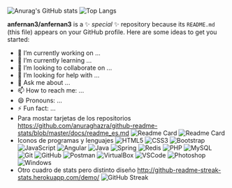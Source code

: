![Anurag's GitHub stats](https://github-readme-stats.vercel.app/api?username=anfernan3&hide=issues&show_icons=truetrue&theme=radical) ![Top Langs](https://github-readme-stats.vercel.app/api/top-langs/?username=anfernan3&card_width=250&langs_count=6&layout=compact&theme=tokyonight)

**anfernan3/anfernan3** is a ✨ _special_ ✨ repository because its `README.md` (this file) appears on your GitHub profile.
Here are some ideas to get you started:
- 🔭 I’m currently working on ...
- 🌱 I’m currently learning ...
- 👯 I’m looking to collaborate on ...
- 🤔 I’m looking for help with ...
- 💬 Ask me about ...
- 📫 How to reach me: ...
- 😄 Pronouns: ...
- ⚡ Fun fact: ...
- Para mostar tarjetas de los repositorios https://github.com/anuraghazra/github-readme-stats/blob/master/docs/readme_es.md
  ![Readme Card](https://github-readme-stats.vercel.app/api/pin/?username=Peter-OC&repo=proyecto&theme=aura)
  ![Readme Card](https://github-readme-stats.vercel.app/api/pin/?username=Peter-OC&repo=Bootcapm&theme=radical)
- Iconos de programas y lenguajes
    ![HTML5](https://img.icons8.com/color/48/000000/html-5--v1.png)
    ![CSS3](https://img.icons8.com/color/48/000000/css3.png)
    ![Bootstrap](https://img.icons8.com/color/48/000000/bootstrap.png)
    ![JavaScript](https://img.icons8.com/color/48/000000/javascript--v1.png)
    ![Angular](https://img.icons8.com/external-tal-revivo-color-tal-revivo/48/000000/external-angular-a-typescript-based-open-source-web-application-framework-logo-color-tal-revivo.png)
    ![Java](https://img.icons8.com/color/48/000000/java-coffee-cup-logo--v1.png)
    ![Spring](https://img.icons8.com/color/48/000000/spring-logo.png)
    ![Redis](https://img.icons8.com/color/48/000000/redis.png)
    ![PHP](https://img.icons8.com/color/48/000000/php.png)
    ![MySQL](https://img.icons8.com/color/48/000000/mysql-logo.png)
    ![Git](https://img.icons8.com/color/48/000000/git.png)
    ![GitHub](https://img.icons8.com/color/48/000000/github--v1.png)
    ![Postman](https://img.icons8.com/external-tal-revivo-color-tal-revivo/48/000000/external-postman-is-the-only-complete-api-development-environment-logo-color-tal-revivo.png)
    ![VirtualBox](https://img.icons8.com/fluency/48/000000/virtualbox--v1.png)
    ![VSCode](https://img.icons8.com/color/48/000000/visual-studio-code-2019.png)
    ![Photoshop](https://img.icons8.com/fluency/48/000000/adobe-photoshop.png)
    ![Windows](https://img.icons8.com/color/48/000000/windows-logo.png)
- Otro cuadro de stats pero distinto diseño http://github-readme-streak-stats.herokuapp.com/demo/
  ![GitHub Streak](http://github-readme-streak-stats.herokuapp.com?user=Peter-OC&theme=radical&date_format=j%20M%5B%20Y%5D&fire=1DDD96)

